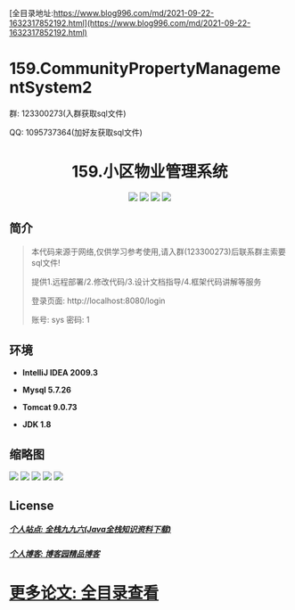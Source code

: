 [全目录地址:https://www.blog996.com/md/2021-09-22-1632317852192.html](https://www.blog996.com/md/2021-09-22-1632317852192.html)
# 159.CommunityPropertyManagementSystem2

<p>群: 123300273(入群获取sql文件)</p>
<p>QQ: 1095737364(加好友获取sql文件)</p>

<p><h1 align="center">159.小区物业管理系统</h1></p>


<p align="center">
	<img src="https://img.shields.io/badge/jdk-1.8-orange.svg"/>
    <img src="https://img.shields.io/badge/springboot-5.x-lightgrey.svg"/>
    <img src="https://img.shields.io/badge/maven-3.x-blue.svg"/>
    <img src="https://img.shields.io/badge/html-5.x-yellow.svg"/>
</p>

## 简介


> 本代码来源于网络,仅供学习参考使用,请入群(123300273)后联系群主索要sql文件!
>
> 提供1.远程部署/2.修改代码/3.设计文档指导/4.框架代码讲解等服务
> 
> 登录页面: http://localhost:8080/login
> 
> 账号: sys  密码: 1





## 环境

- <b>IntelliJ IDEA 2009.3</b>

- <b>Mysql 5.7.26</b>

- <b>Tomcat 9.0.73</b>

- <b>JDK 1.8</b>




## 缩略图


![](https://img2022.cnblogs.com/blog/588112/202207/588112-20220716103131354-682232012.png)
![](https://img2022.cnblogs.com/blog/588112/202207/588112-20220716103137781-1280471134.png)
![](https://img2022.cnblogs.com/blog/588112/202207/588112-20220716103142063-609740919.png)
![](https://img2022.cnblogs.com/blog/588112/202207/588112-20220716103145833-903621606.png)
![](https://img2022.cnblogs.com/blog/588112/202207/588112-20220716103149819-1520054862.png)



## License

##### [个人站点: 全栈九九六(Java全栈知识资料下载)](https://www.blog996.com/)
##### [个人博客: 博客园精品博客](https://www.cnblogs.com/yysbolg/)
# [更多论文: 全目录查看](https://www.blog996.com/md/2021-09-22-1632317852192.html)



